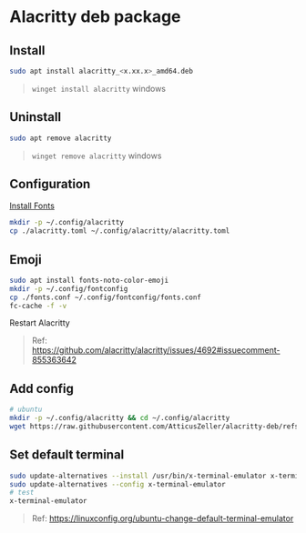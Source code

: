 # Alacritty deb package

## Install

```bash
sudo apt install alacritty_<x.xx.x>_amd64.deb
```
> `winget install alacritty` windows

## Uninstall

```bash
sudo apt remove alacritty
```
> `winget remove alacritty` windows

## Configuration

[Install Fonts](https://docs.atticux.me/OS/Ubuntu/Terminal/#install-fonts)

```bash
mkdir -p ~/.config/alacritty
cp ./alacritty.toml ~/.config/alacritty/alacritty.toml
```

## Emoji

```bash
sudo apt install fonts-noto-color-emoji
mkdir -p ~/.config/fontconfig
cp ./fonts.conf ~/.config/fontconfig/fonts.conf
fc-cache -f -v
```

Restart Alacritty

> Ref: https://github.com/alacritty/alacritty/issues/4692#issuecomment-855363642

## Add config
```bash
# ubuntu
mkdir -p ~/.config/alacritty && cd ~/.config/alacritty
wget https://raw.githubusercontent.com/AtticusZeller/alacritty-deb/refs/heads/main/alacritty.toml -O alacritty.toml
```

## Set default terminal

```bash
sudo update-alternatives --install /usr/bin/x-terminal-emulator x-terminal-emulator /usr/bin/alacritty 50
sudo update-alternatives --config x-terminal-emulator
# test
x-terminal-emulator
```

> Ref: https://linuxconfig.org/ubuntu-change-default-terminal-emulator
